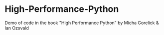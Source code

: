 # High-Performance-Python
Demo of code in the book "High Performance Python" by Micha Gorelick &amp; Ian Ozsvald
